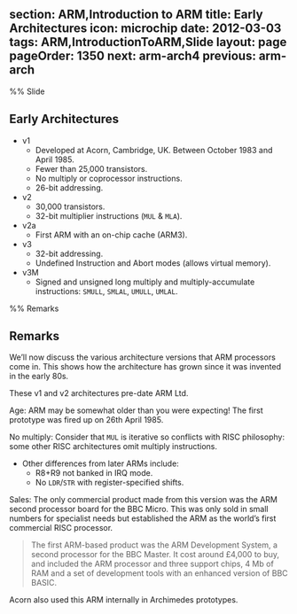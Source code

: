 section: ARM,Introduction to ARM
title: Early Architectures
icon: microchip
date: 2012-03-03
tags: ARM,IntroductionToARM,Slide
layout: page
pageOrder: 1350
next: arm-arch4
previous: arm-arch
----

%% Slide
  
## Early Architectures

* v1
  * Developed at Acorn, Cambridge, UK. Between October 1983 and April 1985.
  * Fewer than 25,000 transistors.
  * No multiply or coprocessor instructions.
  * 26-bit addressing.
* v2
  * 30,000 transistors.
  * 32-bit multiplier instructions (`MUL` & `MLA`).
* v2a
  * First ARM with an on-chip cache (ARM3).
* v3
  * 32-bit addressing.
  * Undefined Instruction and Abort modes (allows virtual memory).
* v3M
  * Signed and unsigned long multiply and multiply-accumulate instructions:
    `SMULL`, `SMLAL`, `UMULL`, `UMLAL`.

%% Remarks
  
## Remarks

We’ll now discuss the various architecture versions that ARM processors come in. This shows how the architecture has grown since it was invented in the early 80s.

These v1 and v2 architectures pre-date ARM Ltd.

Age: ARM may be somewhat older than you were expecting! The first prototype was fired up on 26th April 1985.

No multiply: Consider that `MUL` is iterative so conflicts with RISC philosophy: some other RISC architectures omit multiply instructions.

* Other differences from later ARMs include:
  * R8+R9 not banked in IRQ mode.
  * No `LDR`/`STR` with register-specified shifts.

Sales: The only commercial product made from this version was the ARM second processor board for the BBC Micro. This was only sold in small numbers for specialist needs but established the ARM as the world’s first commercial RISC processor.

> The first ARM-based product was the ARM Development System, a second processor for the BBC Master. It cost around £4,000 to buy, and included the ARM processor and three support chips, 4 Mb of RAM and a set of development tools with an enhanced version of BBC BASIC.

Acorn also used this ARM internally in Archimedes prototypes.
